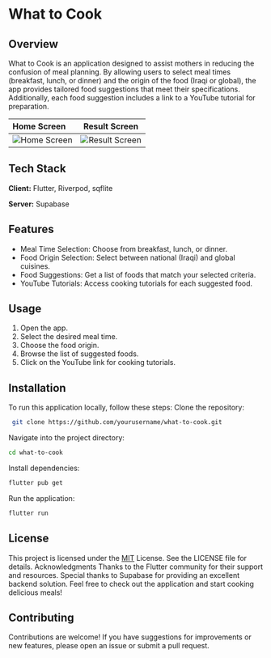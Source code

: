 
# What to Cook

## Overview

What to Cook is an application designed to assist mothers in reducing the confusion of meal planning. By allowing users to select meal times (breakfast, lunch, or dinner) and the origin of the food (Iraqi or global), the app provides tailored food suggestions that meet their specifications. Additionally, each food suggestion includes a link to a YouTube tutorial for preparation.



| Home Screen |  Result Screen  |
|:------------|:---------------:|
![Home Screen]((https://github.com/ihdori/app_screenshots/blob/main/home_screen.jpg)) | ![Result Screen](https://github.com/ihdori/app_screenshots/blob/main/result_screen.jpg) 
## Tech Stack

**Client:** Flutter, Riverpod, sqflite

**Server:** Supabase


## Features

- Meal Time Selection: Choose from breakfast, lunch, or dinner.
- Food Origin Selection: Select between national (Iraqi) and global cuisines.
- Food Suggestions: Get a list of foods that match your selected criteria.
- YouTube Tutorials: Access cooking tutorials for each suggested food.


## Usage

1. Open the app.
2. Select the desired meal time.
3. Choose the food origin.
4. Browse the list of suggested foods.
5. Click on the YouTube link for cooking tutorials.


## Installation

To run this application locally, follow these steps:
Clone the repository:

```bash
 git clone https://github.com/yourusername/what-to-cook.git
```

Navigate into the project directory:

```bash
cd what-to-cook
```

Install dependencies:
```bash
flutter pub get
```
Run the application:
```bash
flutter run
```


## License


This project is licensed under the [MIT](https://choosealicense.com/licenses/mit/) License. See the LICENSE file for details.
Acknowledgments
Thanks to the Flutter community for their support and resources.
Special thanks to Supabase for providing an excellent backend solution.
Feel free to check out the application and start cooking delicious meals!


## Contributing

Contributions are welcome! If you have suggestions for improvements or new features, please open an issue or submit a pull request.




